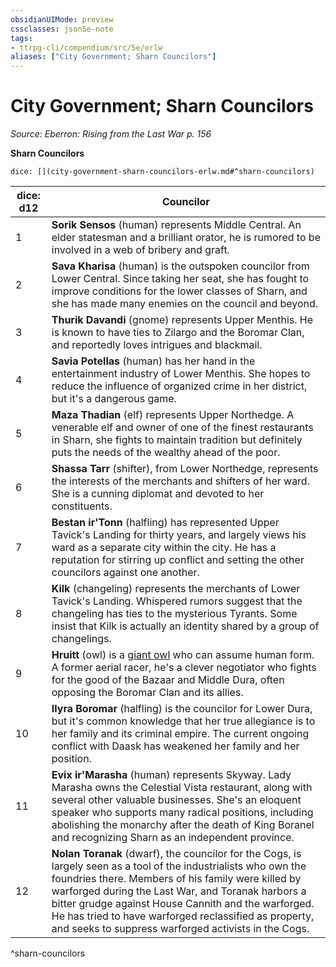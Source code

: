 ```yaml
---
obsidianUIMode: preview
cssclasses: json5e-note
tags:
- ttrpg-cli/compendium/src/5e/erlw
aliases: ["City Government; Sharn Councilors"]
---
```

# City Government; Sharn Councilors
*Source: Eberron: Rising from the Last War p. 156* 

**Sharn Councilors**

`dice: [](city-government-sharn-councilors-erlw.md#^sharn-councilors)`

| dice: d12 | Councilor |
|-----------|-----------|
| 1 | **Sorik Sensos** (human) represents Middle Central. An elder statesman and a brilliant orator, he is rumored to be involved in a web of bribery and graft. |
| 2 | **Sava Kharisa** (human) is the outspoken councilor from Lower Central. Since taking her seat, she has fought to improve conditions for the lower classes of Sharn, and she has made many enemies on the council and beyond. |
| 3 | **Thurik Davandi** (gnome) represents Upper Menthis. He is known to have ties to Zilargo and the Boromar Clan, and reportedly loves intrigues and blackmail. |
| 4 | **Savia Potellas** (human) has her hand in the entertainment industry of Lower Menthis. She hopes to reduce the influence of organized crime in her district, but it's a dangerous game. |
| 5 | **Maza Thadian** (elf) represents Upper Northedge. A venerable elf and owner of one of the finest restaurants in Sharn, she fights to maintain tradition but definitely puts the needs of the wealthy ahead of the poor. |
| 6 | **Shassa Tarr** (shifter), from Lower Northedge, represents the interests of the merchants and shifters of her ward. She is a cunning diplomat and devoted to her constituents. |
| 7 | **Bestan ir'Tonn** (halfling) has represented Upper Tavick's Landing for thirty years, and largely views his ward as a separate city within the city. He has a reputation for stirring up conflict and setting the other councilors against one another. |
| 8 | **Kilk** (changeling) represents the merchants of Lower Tavick's Landing. Whispered rumors suggest that the changeling has ties to the mysterious Tyrants. Some insist that Kilk is actually an identity shared by a group of changelings. |
| 9 | **Hruitt** (owl) is a [giant owl](giant-owl.md) who can assume human form. A former aerial racer, he's a clever negotiator who fights for the good of the Bazaar and Middle Dura, often opposing the Boromar Clan and its allies. |
| 10 | **Ilyra Boromar** (halfling) is the councilor for Lower Dura, but it's common knowledge that her true allegiance is to her family and its criminal empire. The current ongoing conflict with Daask has weakened her family and her position. |
| 11 | **Evix ir'Marasha** (human) represents Skyway. Lady Marasha owns the Celestial Vista restaurant, along with several other valuable businesses. She's an eloquent speaker who supports many radical positions, including abolishing the monarchy after the death of King Boranel and recognizing Sharn as an independent province. |
| 12 | **Nolan Toranak** (dwarf), the councilor for the Cogs, is largely seen as a tool of the industrialists who own the foundries there. Members of his family were killed by warforged during the Last War, and Toranak harbors a bitter grudge against House Cannith and the warforged. He has tried to have warforged reclassified as property, and seeks to suppress warforged activists in the Cogs. |
^sharn-councilors